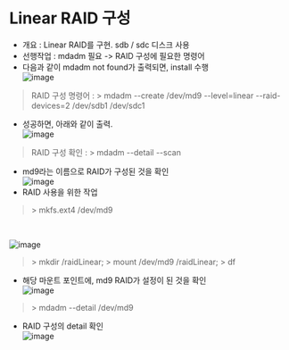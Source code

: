 Linear RAID 구성
================
* 개요 : Linear RAID를 구현. sdb / sdc 디스크 사용
* 선행작업 : mdadm 필요 -> RAID 구성에 필요한 명령어
* 다음과 같이 mdadm not found가 출력되면, install 수행</br>
  ![image](https://user-images.githubusercontent.com/70207093/186327949-f8b50f43-8fc3-469a-8887-dac0894ab601.png)
> RAID 구성 명령어 : \> mdadm --create /dev/md9 --level=linear --raid-devices=2 /dev/sdb1 /dev/sdc1
* 성공하면, 아래와 같이 출력.</br>
  ![image](https://user-images.githubusercontent.com/70207093/186328586-b5199a8b-ed2e-45bc-9115-68c7062934bc.png)
> RAID 구성 확인 : \> mdadm --detail --scan
* md9라는 이름으로 RAID가 구성된 것을 확인</br>
  ![image](https://user-images.githubusercontent.com/70207093/186328938-52fe8ad0-8d5a-4cd0-b2d1-6c81066b8642.png)
* RAID 사용을 위한 작업
> \> mkfs.ext4 /dev/md9
</br>

  ![image](https://user-images.githubusercontent.com/70207093/186329172-f5cdd755-6d87-4c42-8191-fd9f7f33c0d2.png)
> \> mkdir /raidLinear; \> mount /dev/md9  /raidLinear; \> df

* 해당 마운트 포인트에, md9 RAID가 설정이 된 것을 확인</br>
  ![image](https://user-images.githubusercontent.com/70207093/186329321-ecdbd3c7-525b-4781-af4d-d026b2e6d31a.png)

> \> mdadm --detail /dev/md9
* RAID 구성의 detail 확인</br>
  ![image](https://user-images.githubusercontent.com/70207093/186329523-4cd9bdf5-7146-4b4f-b545-1fdd1c2f3b65.png)
